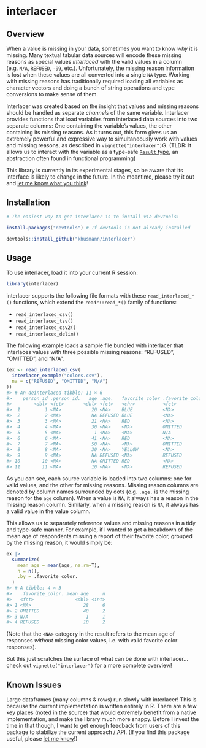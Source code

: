 
<!-- README.md is generated from README.Rmd. Please edit that file -->

# interlacer

## Overview

When a value is missing in your data, sometimes you want to know *why*
it is missing. Many textual tabular data sources will encode these
missing reasons as special values *interlaced* with the valid values in
a column (e.g. `N/A`, `REFUSED`, `-99`, etc.). Unfortunately, the
missing reason information is lost when these values are all converted
into a single `NA` type. Working with missing reasons has traditionally
required loading all variables as character vectors and doing a bunch of
string operations and type conversions to make sense of them.

Interlacer was created based on the insight that values and missing
reasons should be handled as separate *channels* of the same variable.
Interlacer provides functions that load variables from interlaced data
sources into two separate columns: One containing the variable’s values,
the other containing its missing reasons. As it turns out, this form
gives us an extremely powerful and expressive way to simultaneously work
with values and missing reasons, as described in
`vignette("interlacer")`G. (TLDR: It allows us to interact with the
variable as a type-safe [`Result`
type](https://en.wikipedia.org/wiki/Result_type), an abstraction often
found in functional programming)

This library is currently in its experimental stages, so be aware that
its interface is likely to change in the future. In the meantime, please
try it out and [let me know what you
think](https://github.com/khusmann/interlacer/discussions)!

## Installation

``` r
# The easiest way to get interlacer is to install via devtools:

install.packages("devtools") # If devtools is not already installed

devtools::install_github("khusmann/interlacer")
```

## Usage

To use interlacer, load it into your current R session:

``` r
library(interlacer)
```

interlacer supports the following file formats with these
`read_interlaced_*()` functions, which extend the `readr::read_*()`
family of functions:

- `read_interlaced_csv()`
- `read_interlaced_tsv()`
- `read_interlaced_csv2()`
- `read_interlaced_delim()`

The following example loads a sample file bundled with interlacer that
interlaces values with three possible missing reasons: “REFUSED”,
“OMITTED”, and “N/A”.

``` r
(ex <- read_interlaced_csv(
  interlacer_example("colors.csv"),
  na = c("REFUSED", "OMITTED", "N/A")
))
#> # An deinterlaced tibble: 11 × 6
#>    person_id .person_id.   age .age.   favorite_color .favorite_color.
#>        <dbl> <fct>       <dbl> <fct>   <chr>          <fct>           
#>  1         1 <NA>           20 <NA>    BLUE           <NA>            
#>  2         2 <NA>           NA REFUSED BLUE           <NA>            
#>  3         3 <NA>           21 <NA>    RED            <NA>            
#>  4         4 <NA>           30 <NA>    <NA>           OMITTED         
#>  5         5 <NA>            1 <NA>    <NA>           N/A             
#>  6         6 <NA>           41 <NA>    RED            <NA>            
#>  7         7 <NA>           50 <NA>    <NA>           OMITTED         
#>  8         8 <NA>           30 <NA>    YELLOW         <NA>            
#>  9         9 <NA>           NA REFUSED <NA>           REFUSED         
#> 10        10 <NA>           NA OMITTED RED            <NA>            
#> 11        11 <NA>           10 <NA>    <NA>           REFUSED
```

As you can see, each source variable is loaded into two columns: one for
vaild values, and the other for missing reasons. Missing reason columns
are denoted by column names surrounded by dots (e.g. `.age.` is the
missing reason for the `age` column). When a value is `NA`, it always
has a reason in the missing reason column. Similarly, when a missing
reason is `NA`, it always has a valid value in the value column.

This allows us to separately reference values and missing reasons in a
tidy and type-safe manner. For example, if I wanted to get a breakdown
of the mean age of respondents missing a report of their favorite color,
grouped by the missing reason, it would simply be:

``` r
ex |>
  summarize(
    mean_age = mean(age, na.rm=T),
    n = n(),
    .by = .favorite_color.
  )
#> # A tibble: 4 × 3
#>   .favorite_color. mean_age     n
#>   <fct>               <dbl> <int>
#> 1 <NA>                   28     6
#> 2 OMITTED                40     2
#> 3 N/A                     1     1
#> 4 REFUSED                10     2
```

(Note that the `<NA>` category in the result refers to the mean age of
responses *without* missing color values, i.e. with valid favorite color
responses).

But this just scratches the surface of what can be done with interlacer…
check out `vignette("interlacer")` for a more complete overview!

## Known Issues

Large dataframes (many columns & rows) run slowly with interlacer! This
is because the current implementation is written entirely in R. There
are a few key places (noted in the source) that would extremely benefit
from a native implementation, and make the library much more snappy.
Before I invest the time in that though, I want to get enough feedback
from users of this package to stabilize the current approach / API. (If
you find this package useful, please [let me
know](https://github.com/khusmann/interlacer/discussions)!)
